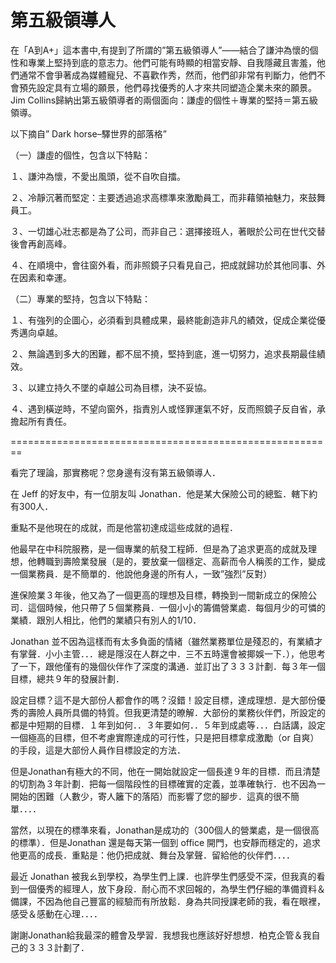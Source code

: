 # 第五級領導人 

<p>在「A到A+」這本書中,有提到了所謂的”第五級領導人”——結合了謙沖為懷的個性和專業上堅持到底的意志力。他們可能有時顯的相當安靜、自我隱藏且害羞，他們通常不會爭著成為媒體寵兒、不喜歡作秀，然而，他們卻非常有判斷力，他們不會預先設定具有立場的願景，他們尋找優秀的人才來共同塑造企業未來的願景。Jim Collins歸納出第五級領導者的兩個面向：謙虛的個性＋專業的堅持＝第五級領導。<a name="more"></a></p>
<p>以下摘自” Dark horse–驛世界的部落格”</p>
<p>（一）謙虛的個性，包含以下特點：</p>
<p>１、謙沖為懷，不愛出風頭，從不自吹自擂。</p>
<p>２、冷靜沉著而堅定：主要透過追求高標準來激勵員工，而非藉領袖魅力，來鼓舞員工。</p>
<p>３、一切雄心壯志都是為了公司，而非自己：選擇接班人，著眼於公司在世代交替後會再創高峰。</p>
<p>４、在順境中，會往窗外看，而非照鏡子只看見自己，把成就歸功於其他同事、外在因素和幸運。</p>
<p>（二）專業的堅持，包含以下特點：</p>
<p>１、有強列的企圖心，必須看到具體成果，最終能創造非凡的績效，促成企業從優秀邁向卓越。</p>
<p>２、無論遇到多大的困難，都不屈不撓，堅持到底，進一切努力，追求長期最佳績效。</p>
<p>３、以建立持久不墜的卓越公司為目標，決不妥協。</p>
<p>４、遇到橫逆時，不望向窗外，指責別人或怪罪運氣不好，反而照鏡子反自省，承擔起所有責任。</p>
<p>========================================================</p>
<p>看完了理論，那實務呢？您身邊有沒有第五級領導人．</p>
<p>在 Jeff 的好友中，有一位朋友叫 Jonathan．他是某大保險公司的總監．轄下約有300人．</p>
<p>重點不是他現在的成就，而是他當初達成這些成就的過程．</p>
<p>他最早在中科院服務，是一個專業的航發工程師．但是為了追求更高的成就及理想，他轉職到壽險業發展（是的，要放棄一個穩定、高薪而令人稱羨的工作，變成一個業務員．是不簡單的．他說他身邊的所有人，一致”強烈”反對）</p>
<p>進保險業３年後，他又為了一個更高的理想及目標，轉換到一間新成立的保險公司．這個時候，他只帶了５個業務員．一個小小的籌備營業處．每個月少的可憐的業績．跟別人相比，他們的業績只有別人的1/10．</p>
<p>Jonathan 並不因為這樣而有太多負面的情緒（雖然業務單位是殘忍的，有業績才有掌聲．小小主管．．．總是隱沒在人群之中．三不五時還會被揶娛一下．），他思考了一下，跟他僅有的幾個伙伴作了深度的溝通．並訂出了３３３計劃．每３年一個目標，總共９年的發展計劃．</p>
<p>設定目標？這不是大部份人都會作的嗎？沒錯！設定目標，達成理想．是大部份優秀的壽險人員所具備的特質。但我更清楚的暸解．大部份的業務伙伴們，所設定的都是中短期的目標．１年到如何．．３年要如何．．５年到成處等．．．白話講，設定一個極高的目標，但不考慮實際達成的可行性，只是把目標拿成激勵（or 自爽）的手段，這是大部份人員作目標設定的方法．</p>
<p>但是Jonathan有極大的不同，他在一開始就設定一個長達９年的目標．而且清楚的切割為３年計劃．把每一個階段性的目標確實的定義，並準確執行．也不因為一開始的困難（人數少，寄人籬下的落陌）而影響了您的腳步．這真的很不簡單．．．．</p>
<p>當然，以現在的標準來看，Jonathan是成功的（300個人的營業處，是一個很高的標準）．但是Jonathan 還是每天第一個到 office 開門，也安靜而穩定的，追求他更高的成長．重點是：他仍把成就、舞台及掌聲．留給他的伙伴們．．．．</p>
<p>最近 Jonathan 被我ㄠ到學校，為學生們上課．也許學生們感受不深，但我真的看到一個優秀的經理人，放下身段．耐心而不求回報的，為學生們仔細的準備資料＆備課，不因為他自己豐富的經驗而有所放鬆．身為共同授課老師的我，看在眼裡，感受＆感動在心理．．．．</p>
<p>謝謝Jonathan給我最深的體會及學習．我想我也應該好好想想．柏克企管＆我自己的３３３計劃了．</p>